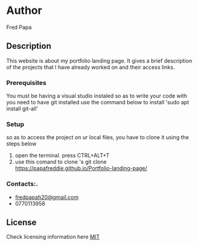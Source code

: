 
# Author
Fred Papa
## Description
This website is about my portfolio landing page. It gives a brief description of the projects that I have already worked on and their access links.
### Prerequisites
You must be having a visual studio instaled so as to write your code with
you need to have git installed
use the command below to install
'sudo apt install git-all'
### Setup
so as to access the project on ur local files, you have to clone it using the steps below
1. open the terminal. press CTRL+ALT+T
2. use this comand to clone 's git clone https://papafreddie.github.io/Portfolio-landing-page/
### Contacts:. 
* fredpapah20@gmail.com
* 0770113958

## License
Check licensing information here [MIT](License)